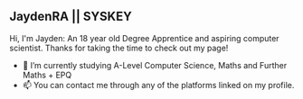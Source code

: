 <h2>JaydenRA || SYSKEY</h2>
Hi, I'm Jayden: An 18 year old Degree Apprentice and aspiring computer scientist. 
Thanks for taking the time to check out my page!

- :notebook: I’m currently studying A-Level Computer Science, Maths and Further Maths + EPQ
- 📫 You can contact me through any of the platforms linked on my profile.

